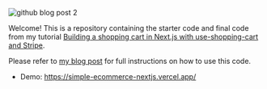 ![github blog post 2](https://user-images.githubusercontent.com/64803272/222930765-dae53a8e-9811-4829-8410-43dfa148ddf1.png)

Welcome! This is a repository containing the starter code and final code from my tutorial [Building a shopping cart in Next.js with use-shopping-cart and Stripe](https://codingwithlucy.hashnode.dev/build-a-shopping-cart-in-nextjs-with-use-shopping-cart-and-stripe).

Please refer to [my blog post](https://codingwithlucy.hashnode.dev/build-a-shopping-cart-in-nextjs-with-use-shopping-cart-and-stripe) for full instructions on how to use this code.

- Demo: https://simple-ecommerce-nextjs.vercel.app/
